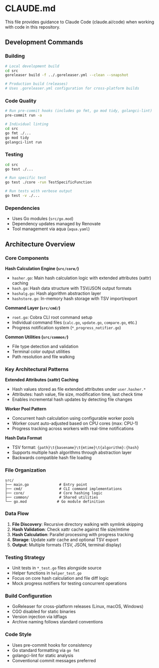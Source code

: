 # CLAUDE.md

This file provides guidance to Claude Code (claude.ai/code) when working with code in this repository.

## Development Commands

### Building
```bash
# Local development build
cd src
goreleaser build -f ../.goreleaser.yml --clean --snapshot

# Production build (releases)
# Uses .goreleaser.yml configuration for cross-platform builds
```

### Code Quality
```bash
# Run pre-commit hooks (includes go fmt, go mod tidy, golangci-lint)
pre-commit run -a

# Individual linting
cd src
go fmt ./...
go mod tidy
golangci-lint run
```

### Testing
```bash
cd src
go test ./...

# Run specific test
go test ./core -run TestSpecificFunction

# Run tests with verbose output
go test -v ./...
```

### Dependencies
- Uses Go modules (`src/go.mod`)
- Dependency updates managed by Renovate
- Tool management via aqua (`aqua.yaml`)

## Architecture Overview

### Core Components

**Hash Calculation Engine (`src/core/`)**
- `hasher.go`: Main hash calculation logic with extended attributes (xattr) caching
- `hash.go`: Hash data structure with TSV/JSON output formats
- `hashalg.go`: Hash algorithm abstraction layer
- `hashstore.go`: In-memory hash storage with TSV import/export

**Command Layer (`src/cmd/`)**
- `root.go`: Cobra CLI root command setup
- Individual command files (`calc.go`, `update.go`, `compare.go`, etc.)
- Progress notification system (`*_progress_notifier.go`)

**Common Utilities (`src/common/`)**
- File type detection and validation
- Terminal color output utilities
- Path resolution and file walking

### Key Architectural Patterns

**Extended Attributes (xattr) Caching**
- Hash values stored as file extended attributes under `user.hasher.*`
- Attributes: hash value, file size, modification time, last check time
- Enables incremental hash updates by detecting file changes

**Worker Pool Pattern**
- Concurrent hash calculation using configurable worker pools
- Worker count auto-adjusted based on CPU cores (max: CPU-1)
- Progress tracking across workers with real-time notifications

**Hash Data Format**
- TSV format: `{path}\t{basename}\t{mtime}\t{algorithm}:{hash}`
- Supports multiple hash algorithms through abstraction layer
- Backwards compatible hash file loading

### File Organization

```
src/
├── main.go              # Entry point
├── cmd/                 # CLI command implementations
├── core/                # Core hashing logic
├── common/              # Shared utilities
└── go.mod              # Go module definition
```

### Data Flow

1. **File Discovery**: Recursive directory walking with symlink skipping
2. **Hash Validation**: Check xattr cache against file size/mtime
3. **Hash Calculation**: Parallel processing with progress tracking
4. **Storage**: Update xattr cache and optional TSV export
5. **Output**: Multiple formats (TSV, JSON, terminal display)

### Testing Strategy

- Unit tests in `*_test.go` files alongside source
- Helper functions in `helper_test.go`
- Focus on core hash calculation and file diff logic
- Mock progress notifiers for testing concurrent operations

### Build Configuration

- GoReleaser for cross-platform releases (Linux, macOS, Windows)
- CGO disabled for static binaries
- Version injection via ldflags
- Archive naming follows standard conventions

### Code Style

- Uses pre-commit hooks for consistency
- Go standard formatting via `go fmt`
- golangci-lint for static analysis
- Conventional commit messages preferred